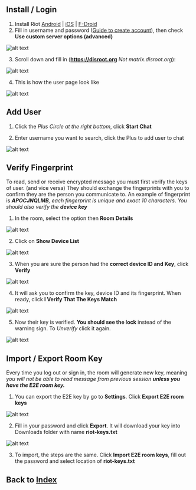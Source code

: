 ## Install / Login

1. Install Riot [Android](https://play.google.com/store/apps/details?id=im.vector.alpha) | [iOS](https://itunes.apple.com/us/app/vector.im/id1083446067) | [F-Droid](https://f-droid.org/packages/im.vector.alpha/)
2. Fill in username and password ([Guide to create account](user.md)), then check **Use custom server options (advanced)**

![alt text](https://i.imgur.com/Z23iYeq.png "login")

3. Scroll down and fill in (**https://disroot.org** *Not matrix.disroot.org*):

![alt text](https://i.imgur.com/8fbGPP1.png "Custom server")

4. This is how the user page look like

![alt text](https://i.imgur.com/OfebblI.png "User page")

## Add User

1. Click the *Plus Circle at the right bottom*, click **Start Chat**

2. Enter username you want to search, click the Plus to add user to chat

![alt text](https://i.imgur.com/5Ps80wR.png "Start Chat")

## Verify Fingerprint

To read, send or receive encrypted message you must first verify the keys of user. (and vice versa) They should exchange the fingerprints with you to confirm they are the person you communicate to. An example of fingerprint is ***APOCJNQLMB**, each fingerprint is unique and exact 10 characters*. *You should also verify the **device key***

1. In the room, select the option then **Room Details**

![alt text](https://i.imgur.com/9Nrl1d8.png "Room Details")

2. Click on **Show Device List**

![alt text](https://i.imgur.com/tEwUrXw.png "Device List")

3. When you are sure the person had the **correct device ID and Key**, click **Verify**

![alt text](https://i.imgur.com/c60sn70.png "Verify Devices")

4. It will ask you to confirm the key, device ID and its fingerprint. When ready, click **I Verify That The Keys Match**

![alt text](https://i.imgur.com/kwKo8Gq.png "Confirm ID")

5. Now their key is verified. **You should see the lock** instead of the warning sign. To *Unverify* click it again.

![alt text](https://i.imgur.com/U4jR2yE.png "Verified")

## Import / Export Room Key

Every time you log out or sign in, the room will generate new key, meaning *you will not be able to read message from previous session **unless you have the E2E room key.***

1. You can export the E2E key by go to **Settings**. Click **Export E2E room keys**

![alt text](https://i.imgur.com/Y9c7Dfe.png "Export Room Keys")

2. Fill in your password and click **Export**. It will download your key into Downloads folder with name **riot-keys.txt**

![alt text](https://i.imgur.com/a8FiGo8.png "Export")

3. To import, the steps are the same. Click **Import E2E room keys**, fill out the password and select location of **riot-keys.txt**

## Back to [Index](index.md)
